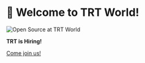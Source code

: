 # 👋 Welcome to TRT World!

![Open Source at TRT World](https://www.trtworld.com/images/share-1000x500.png)

**TRT is Hiring!**

[Come join us!](https://kariyer.trt.net.tr/en/)
